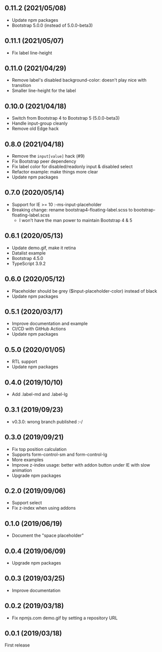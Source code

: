 ## 0.11.2 (2021/05/08)

- Update npm packages
- Bootstrap 5.0.0 (instead of 5.0.0-beta3)

## 0.11.1 (2021/05/07)

- Fix label line-height

## 0.11.0 (2021/04/29)

- Remove label's disabled background-color: doesn't play nice with transition
- Smaller line-height for the label

## 0.10.0 (2021/04/18)

- Switch from Bootstrap 4 to Bootstrap 5 (5.0.0-beta3)
- Handle input-group cleanly
- Remove old Edge hack

## 0.8.0 (2021/04/18)

- Remove the `input[value]` hack (#9)
- Fix Bootstrap peer dependency
- Fix label color for disabled/readonly input & disabled select
- Refactor example: make things more clear
- Update npm packages

## 0.7.0 (2020/05/14)

- Support for IE >= 10 :-ms-input-placeholder
- Breaking change: rename bootstrap4-floating-label.scss to bootstrap-floating-label.scss
  - I won't have the man power to maintain Bootstrap 4 & 5

## 0.6.1 (2020/05/13)

- Update demo.gif, make it retina
- Datalist example
- Bootstrap 4.5.0
- TypeScript 3.9.2

## 0.6.0 (2020/05/12)

- Placeholder should be grey (\$input-placeholder-color) instead of black
- Update npm packages

## 0.5.1 (2020/03/17)

- Improve documentation and example
- CI/CD with GitHub Actions
- Update npm packages

## 0.5.0 (2020/01/05)

- RTL support
- Update npm packages

## 0.4.0 (2019/10/10)

- Add .label-md and .label-lg

## 0.3.1 (2019/09/23)

- v0.3.0: wrong branch published :-/

## 0.3.0 (2019/09/21)

- Fix top position calculation
- Supports form-control-sm and form-control-lg
- More examples
- Improve z-index usage: better with addon button under IE with slow animation
- Upgrade npm packages

## 0.2.0 (2019/09/06)

- Support select
- Fix z-index when using addons

## 0.1.0 (2019/06/19)

- Document the "space placeholder"

## 0.0.4 (2019/06/09)

- Upgrade npm packages

## 0.0.3 (2019/03/25)

- Improve documentation

## 0.0.2 (2019/03/18)

- Fix npmjs.com demo.gif by setting a repository URL

## 0.0.1 (2019/03/18)

First release

